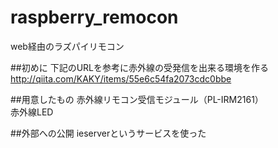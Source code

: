 # raspberry_remocon
web経由のラズパイリモコン

##初めに
下記のURLを参考に赤外線の受発信を出来る環境を作る  
http://qiita.com/KAKY/items/55e6c54fa2073cdc0bbe

##用意したもの
赤外線リモコン受信モジュール（PL-IRM2161）  
赤外線LED

##外部への公開
ieserverというサービスを使った
